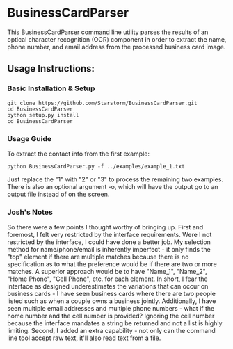 # BusinessCardParser

This BusinessCardParser command line utility parses the results of an optical character recognition (OCR) component in order to extract the name, phone number, and email address from the processed business card image.

## Usage Instructions:

### Basic Installation & Setup
```
git clone https://github.com/Starstorm/BusinessCardParser.git
cd BusinessCardParser
python setup.py install
cd BusinessCardParser
```
### Usage Guide
To extract the contact info from the first example:
```
python BusinessCardParser.py -f ../examples/example_1.txt
```
Just replace the "1" with "2" or "3" to process the remaining two examples. There is also an optional argument -o, which will have the output go to an output file instead of on the screen.

### Josh's Notes
So there were a few points I thought worthy of bringing up.
First and foremost, I felt very restricted by the interface requirements. Were I not restricted by the interface, I could have done a better job. My selection method for name/phone/email is inherently imperfect - it only finds the "top" element if there are multiple matches because there is no specification as to what the preference would be if there are two or more matches. A superior approach would be to have "Name_1", "Name_2", "Home Phone", "Cell Phone", etc. for each element. In short, I fear the interface as designed underestimates the variations that can occur on business cards - I have seen business cards where there are two people listed such as when a couple owns a business jointly. Additionally, I have seen multiple email addresses and multiple phone numbers - what if the home number and the cell number is provided? Ignoring the cell number because the interface mandates a string be returned and not a list is highly limiting.
Second, I added an extra capability - not only can the command line tool accept raw text, it'll also read text from a file.

